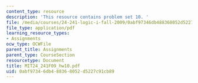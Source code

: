 ```yaml
---
content_type: resource
description: 'This resource contains problem set 10. '
file: /media/courses/24-241-logic-i-fall-2009/0abf97346db488368052d5227c91cb89_MIT24_241F09_hw10.pdf
file_type: application/pdf
learning_resource_types:
- Assignments
ocw_type: OCWFile
parent_title: Assignments
parent_type: CourseSection
resourcetype: Document
title: MIT24_241F09_hw10.pdf
uid: 0abf9734-6db4-8836-8052-d5227c91cb89
---
```

